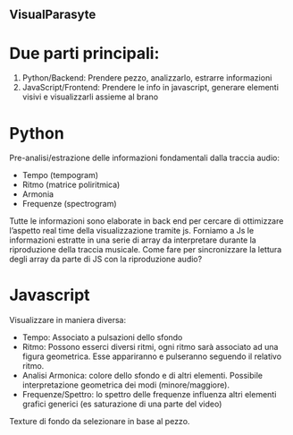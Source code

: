 ## VisualParasyte

# Due parti principali:
1. Python/Backend: Prendere pezzo, analizzarlo, estrarre informazioni
2. JavaScript/Frontend: Prendere le info in javascript, generare elementi visivi e visualizzarli assieme al brano

# Python
Pre-analisi/estrazione delle informazioni fondamentali dalla traccia audio:
* Tempo (tempogram)
* Ritmo (matrice poliritmica)
* Armonia
* Frequenze (spectrogram)

Tutte le informazioni sono elaborate in back end per cercare di ottimizzare l’aspetto real time della visualizzazione tramite js. 
Forniamo a Js le informazioni estratte in una serie di array  da interpretare durante la riproduzione della traccia musicale. Come fare per sincronizzare la lettura degli array da parte di JS con la riproduzione audio?

# Javascript

Visualizzare in maniera diversa:
* Tempo: Associato a pulsazioni dello sfondo
* Ritmo: Possono esserci diversi ritmi, ogni ritmo sarà associato ad una figura geometrica. Esse appariranno e pulseranno seguendo il relativo ritmo.
* Analisi Armonica: colore dello sfondo e di altri elementi. Possibile interpretazione geometrica dei modi (minore/maggiore).
* Frequenze/Spettro: lo spettro delle frequenze influenza altri elementi grafici generici (es saturazione di una parte del video)

Texture di fondo da selezionare in base al pezzo.

